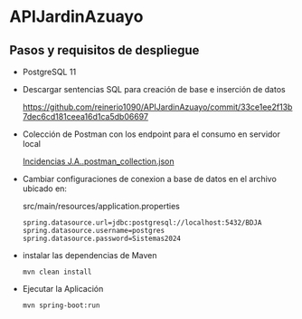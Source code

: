 # APIJardinAzuayo

## Pasos y requisitos de despliegue

-  PostgreSQL 11
-  Descargar sentencias SQL para creación de base e inserción de datos

   https://github.com/reinerio1090/APIJardinAzuayo/commit/33ce1ee2f13b7dec6cd181ceea16d1ca5db06697
  
- Colección de Postman con los endpoint para el consumo en servidor local

  [Incidencias J.A..postman_collection.json](https://github.com/reinerio1090/APIJardinAzuayo/files/15448759/Incidencias.J.A.postman_collection.json)

- Cambiar configuraciones de conexion a base de datos en el archivo ubicado en:

   src/main/resources/application.properties

      spring.datasource.url=jdbc:postgresql://localhost:5432/BDJA
      spring.datasource.username=postgres
      spring.datasource.password=Sistemas2024

- instalar las dependencias de Maven

      mvn clean install

- Ejecutar la Aplicación

      mvn spring-boot:run

    

